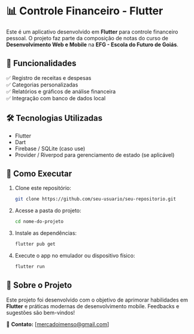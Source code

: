 # 📊 Controle Financeiro - Flutter  

Este é um aplicativo desenvolvido em **Flutter** para controle financeiro pessoal. O projeto faz parte da composição de notas do curso de **Desenvolvimento Web e Mobile** na **EFG - Escola do Futuro de Goiás**.  

## 📌 Funcionalidades  
✅ Registro de receitas e despesas  
✅ Categorias personalizadas  
✅ Relatórios e gráficos de análise financeira  
✅ Integração com banco de dados local  

## 🛠️ Tecnologias Utilizadas  
- Flutter  
- Dart  
- Firebase / SQLite (caso use)  
- Provider / Riverpod para gerenciamento de estado (se aplicável)  

## 🚀 Como Executar  
1. Clone este repositório:  
   ```bash
   git clone https://github.com/seu-usuario/seu-repositorio.git
   ```
2. Acesse a pasta do projeto:  
   ```bash
   cd nome-do-projeto
   ```
3. Instale as dependências:  
   ```bash
   flutter pub get
   ```
4. Execute o app no emulador ou dispositivo físico:  
   ```bash
   flutter run
   ```

## 📝 Sobre o Projeto  
Este projeto foi desenvolvido com o objetivo de aprimorar habilidades em **Flutter** e práticas modernas de desenvolvimento mobile. Feedbacks e sugestões são bem-vindos!  

📩 **Contato:** [mercadoimenso@gmail.com]  

